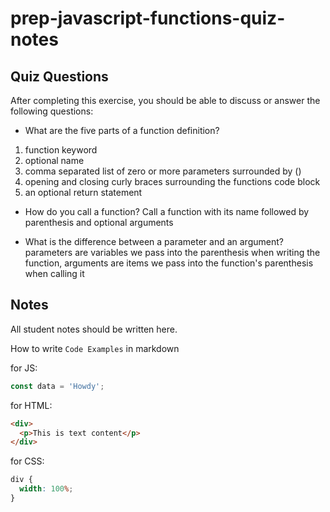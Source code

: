 # prep-javascript-functions-quiz-notes

## Quiz Questions

After completing this exercise, you should be able to discuss or answer the following questions:

- What are the five parts of a function definition?

1. function keyword
2. optional name
3. comma separated list of zero or more parameters surrounded by ()
4. opening and closing curly braces surrounding the functions code block
5. an optional return statement

- How do you call a function?
  Call a function with its name followed by parenthesis and optional arguments

- What is the difference between a parameter and an argument?
  parameters are variables we pass into the parenthesis when writing the function,
  arguments are items we pass into the function's parenthesis when calling it

## Notes

All student notes should be written here.

How to write `Code Examples` in markdown

for JS:

```javascript
const data = 'Howdy';
```

for HTML:

```html
<div>
  <p>This is text content</p>
</div>
```

for CSS:

```css
div {
  width: 100%;
}
```
